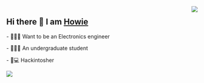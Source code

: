 

<img align="right" src="https://github-readme-stats.vercel.app/api?username=HowieHye&show_icons=true&hide_border=true&icon_color=586069&title_color=a0a9af">

<h2> Hi there 👋 I am <a href="https://github.com/HowieHye" target="_blank">Howie</a></h2>

<p>- 👨👨‍🎓‍ Want to be an Electronics engineer </p>
<p>- 👨👨‍🎓‍ An undergraduate student</p>
<p>- 👨💻 Hackintosher </p>

<img align="left" src="https://github-readme-stats.vercel.app/api/top-langs/?username=HowieHye&show_icons=true&hide_border=true&icon_color=586069&title_color=a0a9af">


